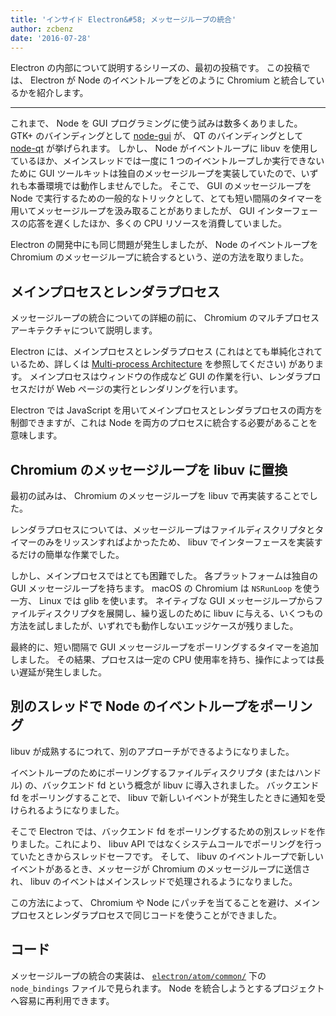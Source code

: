 ```yaml
---
title: 'インサイド Electron&#58; メッセージループの統合'
author: zcbenz
date: '2016-07-28'
---
```


Electron の内部について説明するシリーズの、最初の投稿です。 この投稿では、 Electron が Node のイベントループをどのように Chromium と統合しているかを紹介します。

---

これまで、 Node を GUI プログラミングに使う試みは数多くありました。 GTK+ のバインディングとして [node-gui](https://github.com/zcbenz/node-gui) が、 QT のバインディングとして [node-qt](https://github.com/arturadib/node-qt) が挙げられます。 しかし、 Node がイベントループに libuv を使用しているほか、メインスレッドでは一度に 1 つのイベントループしか実行できないために GUI ツールキットは独自のメッセージループを実装していたので、いずれも本番環境では動作しませんでした。 そこで、 GUI のメッセージループを Node で実行するための一般的なトリックとして、とても短い間隔のタイマーを用いてメッセージループを汲み取ることがありましたが、 GUI インターフェースの応答を遅くしたほか、多くの CPU リソースを消費していました。

Electron の開発中にも同じ問題が発生しましたが、 Node のイベントループを Chromium のメッセージループに統合するという、逆の方法を取りました。

## メインプロセスとレンダラプロセス

メッセージループの統合についての詳細の前に、 Chromium のマルチプロセスアーキテクチャについて説明します。

Electron には、メインプロセスとレンダラプロセス (これはとても単純化されているため、詳しくは [Multi-process Architecture](http://dev.chromium.org/developers/design-documents/multi-process-architecture) を参照してください) があります。 メインプロセスはウィンドウの作成など GUI の作業を行い、レンダラプロセスだけが Web ページの実行とレンダリングを行います。

Electron では JavaScript を用いてメインプロセスとレンダラプロセスの両方を制御できますが、これは Node を両方のプロセスに統合する必要があることを意味します。

## Chromium のメッセージループを libuv に置換

最初の試みは、 Chromium のメッセージループを libuv で再実装することでした。

レンダラプロセスについては、メッセージループはファイルディスクリプタとタイマーのみをリッスンすればよかったため、 libuv でインターフェースを実装するだけの簡単な作業でした。

しかし、メインプロセスではとても困難でした。 各プラットフォームは独自の GUI メッセージループを持ちます。 macOS の Chromium は `NSRunLoop` を使う一方、 Linux では glib を使います。 ネイティブな GUI メッセージループからファイルディスクリプタを展開し、繰り返しのために libuv に与える、いくつもの方法を試しましたが、いずれでも動作しないエッジケースが残りました。

最終的に、短い間隔で GUI メッセージループをポーリングするタイマーを追加しました。 その結果、プロセスは一定の CPU 使用率を持ち、操作によっては長い遅延が発生しました。

## 別のスレッドで Node のイベントループをポーリング

libuv が成熟するにつれて、別のアプローチができるようになりました。

イベントループのためにポーリングするファイルディスクリプタ (またはハンドル) の、バックエンド fd という概念が libuv に導入されました。 バックエンド fd をポーリングすることで、 libuv で新しいイベントが発生したときに通知を受けられるようになりました。

そこで Electron では、バックエンド fd をポーリングするための別スレッドを作りました。これにより、 libuv API ではなくシステムコールでポーリングを行っていたときからスレッドセーフです。 そして、 libuv のイベントループで新しいイベントがあるとき、メッセージが Chromium のメッセージループに送信され、 libuv のイベントはメインスレッドで処理されるようになりました。

この方法によって、 Chromium や Node にパッチを当てることを避け、メインプロセスとレンダラプロセスで同じコードを使うことができました。

## コード

メッセージループの統合の実装は、 [`electron/atom/common/`](https://github.com/electron/electron/tree/master/atom/common) 下の `node_bindings` ファイルで見られます。 Node を統合しようとするプロジェクトへ容易に再利用できます。

